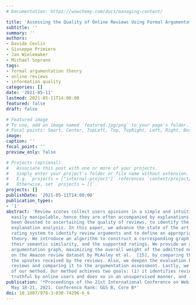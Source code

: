 ```yaml
---
# Documentation: https://wowchemy.com/docs/managing-content/

title: 'Assessing the Quality of Online Reviews Using Formal Argumentation Theory'
subtitle: ''
summary: ''
authors:
- Davide Ceolin
- Giuseppe Primiero
- Jan Wielemaker
- Michael Soprano 
tags:
- formal argumentation theory
- online reviews
- information quality 
categories: []
date: '2021-05-11'
lastmod: 2021-05-11T14:00:00
featured: false
draft: false

# Featured image
# To use, add an image named `featured.jpg/png` to your page's folder.
# Focal points: Smart, Center, TopLeft, Top, TopRight, Left, Right, BottomLeft, Bottom, BottomRight.
image:
caption: ''
focal_point: ''
preview_only: false

# Projects (optional).
#   Associate this post with one or more of your projects.
#   Simply enter your project's folder or file name without extension.
#   E.g. `projects = ["internal-project"]` references `content/project/deep-learning/index.md`.
#   Otherwise, set `projects = []`.
projects: []
publishDate: '2021-05-11T14:00:00'
publication_types:
- '1' 
abstract: 'Review scores collect users opinions in a simple and intuitive manner. However, review scores are also
  easily manipulable, hence they are often accompanied by explanations. A substantial amount of research has
  been devoted to ascertaining the quality of reviews, to identify the most useful and authentic scores through
  explanation analysis. In this paper, we advance the state of the art in review quality analysis. We introduce a
  rating system to identify review arguments and to define an appropriate weighted semantics through formal argumentation
  theory. We introduce an algorithm to construct a corresponding graph, based on a selection of weighted arguments,
  their semantic similarity, and the supported ratings. We provide an algorithm to identify the model of such an
  argumentation graph, maximizing the overall weight of the admitted nodes and edges. We evaluate these contributions
  on the Amazon review dataset by McAuley et al.  [15], by comparing the results of our argumentation assessment with
  the upvotes received by the reviews. Also, we deepen the evaluation by crowdsourcing a multidimensional assessment of
  reviews and comparing it to the argumentation assessment. Lastly, we perform a user study to evaluate the explainability
  of our method. Our method achieves two goals: (1) it identifies reviews that are considered useful, comprehensible,
  truthful by online users and does so in an unsupervised manner, and (2) it provides an explanation of quality assessments.' 
publication: '*Proceedings of the 21st International Conference on Web Engineering (ICWE 2021). Biarritz, France (Online).
  May 18-21, 2021. Conference Rank: GGS B, Core B*'
doi: 10.1007/978-3-030-74296-6_6
---
```

